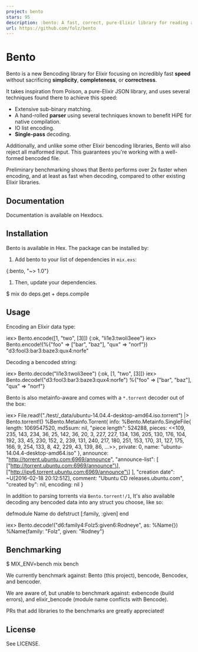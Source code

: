 ```yaml
---
project: bento
stars: 95
description: :bento: A fast, correct, pure-Elixir library for reading and writing Bencoded metainfo (.torrent) files.
url: https://github.com/folz/bento
---
```


Bento
=====

Bento is a new Bencoding library for Elixir focusing on incredibly fast **speed** without sacrificing **simplicity**, **completeness**, or **correctness**.

It takes inspiration from Poison, a pure-Elixir JSON library, and uses several techniques found there to achieve this speed:

-   Extensive sub-binary matching.
-   A hand-rolled **parser** using several techniques known to benefit HiPE for native compilation.
-   IO list encoding.
-   **Single-pass** decoding.

Additionally, and unlike some other Elixir bencoding libraries, Bento will also reject all malformed input. This guarantees you're working with a well-formed bencoded file.

Preliminary benchmarking shows that Bento performs over 2x faster when encoding, and at least as fast when decoding, compared to other existing Elixir libraries.

Documentation
-------------

Documentation is available on Hexdocs.

Installation
------------

Bento is available in Hex. The package can be installed by:

1.  Add bento to your list of dependencies in `mix.exs`:

{:bento, "~> 1.0"}

1.  Then, update your dependencies.

$ mix do deps.get + deps.compile

Usage
-----

Encoding an Elixir data type:

iex\> Bento.encode(\[1, "two", \[3\]\])
{:ok, "li1e3:twoli3eee"}
iex\> Bento.encode!(%{"foo" \=> \["bar", "baz"\], "qux" \=> "norf"})
"d3:fool3:bar3:baze3:qux4:norfe"

Decoding a bencoded string:

iex\> Bento.decode("li1e3:twoli3eee")
{:ok, \[1, "two", \[3\]\]}
iex\> Bento.decode!("d3:fool3:bar3:baze3:qux4:norfe")
%{"foo" \=> \["bar", "baz"\], "qux" \=> "norf"}

Bento is also metainfo-aware and comes with a `*.torrent` decoder out of the box:

iex\> File.read!("./test/\_data/ubuntu-14.04.4-desktop-amd64.iso.torrent") |> Bento.torrent!()
%Bento.Metainfo.Torrent{
  info: %Bento.Metainfo.SingleFile{
    length: 1069547520,
    md5sum: nil,
    "piece length": 524288,
    pieces: <<109, 235, 143, 234, 36, 25, 142, 36, 20, 3, 227, 227, 134, 136,
      205, 130, 176, 104, 192, 33, 45, 230, 152, 2, 239, 131, 240, 217, 180,
      251, 153, 170, 31, 127, 175, 166, 9, 254, 133, 8, 42, 229, 43, 139, 86,
      ...\>>,
    private: 0,
    name: "ubuntu-14.04.4-desktop-amd64.iso"
  },
  announce: "http://torrent.ubuntu.com:6969/announce",
  "announce-list": \[
    \["http://torrent.ubuntu.com:6969/announce"\],
    \["http://ipv6.torrent.ubuntu.com:6969/announce"\]
  \],
  "creation date": ~U\[2016-02-18 20:12:51Z\],
  comment: "Ubuntu CD releases.ubuntu.com",
  "created by": nil,
  encoding: nil
}

In addition to parsing torrents via `Bento.torrent!/1`, It's also available decoding any bencoded data into any struct you choose, like so:

defmodule Name do
  defstruct \[:family, :given\]
end

iex\> Bento.decode!("d6:family4:Folz5:given6:Rodneye", as: %Name{})
%Name{family: "Folz", given: "Rodney"}

Benchmarking
------------

$ MIX\_ENV=bench mix bench

We currently benchmark against: Bento (this project), bencode, Bencodex, and bencoder.

We are aware of, but unable to benchmark against: exbencode (build errors), and elixir\_bencode (module name conflicts with Bencode).

PRs that add libraries to the benchmarks are greatly appreciated!

License
-------

See LICENSE.

